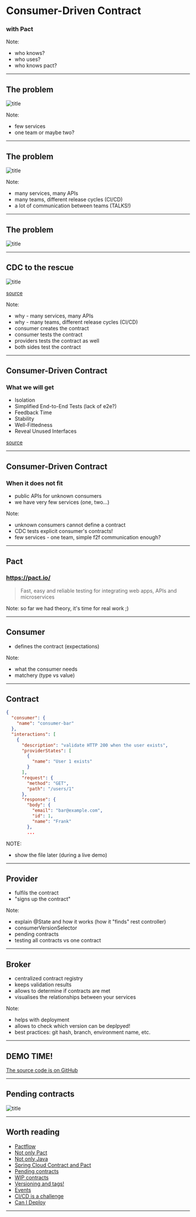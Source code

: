 # Consumer-Driven Contract

### with Pact

Note: 
* who knows?
* who uses?
* who knows pact?

---

## The problem

![title](assets/img/simple-rest.png)

Note:
* few services
* one team or maybe two?

---

## The problem

![title](assets/img/advanced-rest.png)

Note:
* many services, many APIs
* many teams, different release cycles (CI/CD)
* a lot of communication between teams (TALKS!)


---

## The problem

![title](assets/img/advanced-rest-with-events.png)


---


## CDC to the rescue

![title](assets/img/pact-summary.png)

[source](https://docs.pact.io/)

Note:
* why - many services, many APIs
* why - many teams, different release cycles (CI/CD)
* consumer creates the contract
* consumer tests the contract
* providers tests the contract as well
* both sides test the contract

---

## Consumer-Driven Contract
### What we will get

* Isolation
* Simplified End-to-End Tests (lack of e2e?)
* Feedback Time
* Stability
* Well-Fittedness
* Reveal Unused Interfaces

[source](https://reflectoring.io/7-reasons-for-consumer-driven-contracts/)

---

## Consumer-Driven Contract
### When it does not fit

* public APIs for unknown consumers
* we have very few services (one, two...) 

Note:
* unknown consumers cannot define a contract
* CDC tests explicit consumer's contracts!
* few services - one team, simple f2f communication enough?

---

## Pact
### https://pact.io/

> Fast, easy and reliable testing for integrating web apps, APIs and microservices


Note:
so far we had theory, it's time for real work ;)
 

---

## Consumer

* defines the contract (expectations)

Note:
* what the consumer needs
* matchery (type vs value) 

---


## Contract

```JSON
{
  "consumer": {
    "name": "consumer-bar"
  },
  "interactions": [
    {
      "description": "validate HTTP 200 when the user exists",
      "providerStates": [
        {
          "name": "User 1 exists"
        }
      ],
      "request": {
        "method": "GET",
        "path": "/users/1"
      },
      "response": {
        "body": {
          "email": "bar@example.com",
          "id": 1,
          "name": "Frank"
        },
        ...
```

NOTE:
* show the file later (during a live demo)

---

## Provider

* fulfils the contract
* "signs up the contract"

Note:
* explain @State and how it works (how it "finds" rest controller)
* consumerVersionSelector
* pending contracts
* testing all contracts vs one contract

---

## Broker

* centralized contract registry
* keeps validation results
* allows to determine if contracts are met
* visualises the relationships between your services

Note:
- helps with deployment
- allows to check which version can be deplpyed!
- best practices: git hash, branch, environment name, etc.

---

## DEMO TIME!


[The source code is on GitHub](https://github.com/p-zalejko/consumer-driver-contact-with-pact)

---

## Pending contracts

![title](assets/img/pending.png)

---

## Worth reading

* [Pactflow](https://pactflow.io/)
* [Not only Pact](https://docs.pact.io/getting_started/comparisons/)
* [Not only Java](https://docs.pact.io/implementation_guides/cli/)
* [Spring Cloud Contract and Pact](https://cloud.spring.io/spring-cloud-static/spring-cloud-contract/2.2.0.M2/reference/html/howto.html#how-to-use-pact-broker)
* [Pending contracts](https://docs.pact.io/pact_broker/advanced_topics/pending_pacts/)
* [WIP contracts](https://docs.pact.io/pact_broker/advanced_topics/wip_pacts/)
* [Versioning and tags!](https://docs.pact.io/getting_started/versioning_in_the_pact_broker/)
* [Events](https://blog.testproject.io/2020/06/03/event-driven-architecture-how-to-perform-contract-testing-in-kafka-pubsub/)
* [CI/CD is a challenge](https://docs.pact.io/pact_nirvana/)
* [Can I Deploy](https://docs.pact.io/pact_broker/can_i_deploy/)

---

